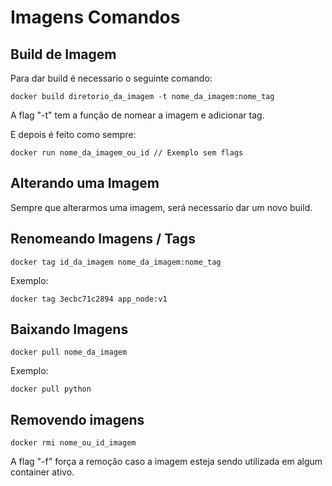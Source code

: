 # Imagens Comandos

## Build de Imagem

Para dar build é necessario o seguinte comando:

    docker build diretorio_da_imagem -t nome_da_imagem:nome_tag

A flag "-t" tem a função de nomear a imagem e adicionar tag.

E depois é feito como sempre:

    docker run nome_da_imagem_ou_id // Exemplo sem flags

## Alterando uma Imagem

Sempre que alterarmos uma imagem, será necessario dar um novo build.

## Renomeando Imagens / Tags

    docker tag id_da_imagem nome_da_imagem:nome_tag

Exemplo:

    docker tag 3ecbc71c2894 app_node:v1

## Baixando Imagens

    docker pull nome_da_imagem

Exemplo:

    docker pull python

## Removendo imagens

    docker rmi nome_ou_id_imagem

A flag "-f" força a remoção caso a imagem esteja sendo utilizada em algum container ativo.
